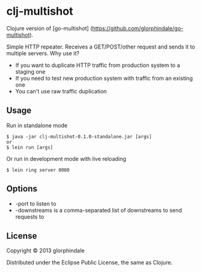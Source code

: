 # clj-multishot

Clojure version of [go-multishot] (https://github.com/glorphindale/go-multishot).

Simple HTTP repeater. Receives a GET/POST/other request and sends it to multiple servers. Why use it?

* If you want to duplicate HTTP traffic from production system to a staging one
* If you need to test new production system with traffic from an existing one
* You can't use raw traffic duplication

## Usage

Run in standalone mode

    $ java -jar clj-multishot-0.1.0-standalone.jar [args]
    or
    $ lein run [args]

Or run in development mode with live reloading

    $ lein ring server 8080

## Options

* -port to listen to
* -downstreams is a comma-separated list of downstreams to send requests to

## License

Copyright © 2013 glorphindale

Distributed under the Eclipse Public License, the same as Clojure.

